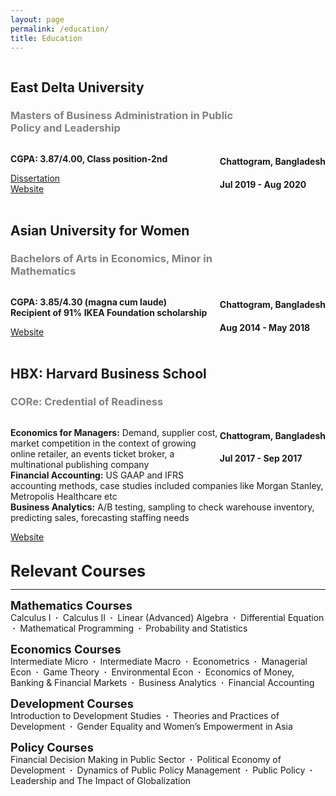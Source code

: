 ```yaml
---
layout: page
permalink: /education/
title: Education
---
```


<div style="line-height:1.2 !important">
    <div style="display:inline-block; width: 77%">
        <h2 style="font-weight:bold">East Delta University</h2>
        <h3 style="color:grey; font-weight:bold">Masters of Business Administration in Public Policy and Leadership</h3>
    </div>
    <div style="display:inline-block; vertical-align:top; float:right">
        <h4>Chattogram, Bangladesh</h4>
        <h4>Jul 2019 - Aug 2020</h4>
    </div>
</div>
<p><b>CGPA: 3.87/4.00, Class position-2nd</b></p>
<a href="/research"><div class="color-button">Dissertation</div></a>
<a href="https://www.eastdelta.edu.bd/"><div class="color-button">Website</div></a>
<br>

<div style="line-height:1.2 !important">
    <div style="display:inline-block; width: 77%">
        <h2 style="font-weight:bold">Asian University for Women</h2>
        <h3 style="color:grey; font-weight:bold">Bachelors of Arts in Economics, Minor in Mathematics</h3>
    </div>
    <div style="display:inline-block; vertical-align:top; float:right">
        <h4>Chattogram, Bangladesh</h4>
        <h4>Aug 2014 - May 2018</h4>
    </div>
</div>
<p><b>CGPA: 3.85/4.30 (magna cum laude) <br> 
Recipient of 91% IKEA Foundation scholarship</b></p>
<a href="https://asian-university.org/"><div class="color-button">Website</div></a>
<br>


<div style="line-height:1.2 !important">
    <div style="display:inline-block; width: 77%">
        <h2 style="font-weight:bold">HBX: Harvard Business School</h2>
        <h3 style="color:grey; font-weight:bold">CORe: Credential of Readiness</h3>
    </div>
    <div style="display:inline-block; vertical-align:top; float:right">
        <h4>Chattogram, Bangladesh</h4>
        <h4>Jul 2017 - Sep 2017</h4>
    </div>
</div>
<p><b>Economics for Managers:</b> Demand, supplier cost, market competition in the context of growing online retailer, an events ticket broker, a multinational publishing company <br>
<b>Financial Accounting:</b> US GAAP and IFRS accounting methods, case studies included companies like Morgan Stanley, Metropolis Healthcare etc <br>
<b>Business Analytics:</b>  A/B testing, sampling to check warehouse inventory, predicting sales, forecasting staffing needs</p>
<a href="https://online.hbs.edu/courses/core/?c1=GAW_SE_NW&source=INTL_BRND&cr2=search__-__nw__-__international__-__branded&kw=hbx_core_exm&cr5=547999763439&cr7=c&hsa_cam=1396947326&hsa_grp=57712618040&hsa_mt=e&hsa_src=g&hsa_ad=547999763439&hsa_acc={792-723-8641}&hsa_net=adwords&hsa_kw=hbx%20core&hsa_tgt=aud-951628315120:kwd-493465437512&hsa_ver=3&gclid=Cj0KCQjwwY-LBhD6ARIsACvT72PxqThAZ5BSILN0zbriuv2Ug8eKHMbTuKI7GXDrAP1cek0reHnB2icaAh_FEALw_wcB"><div class="color-button">Website</div></a>
<br>


<b style="font-size:1.8em">Relevant Courses</b>
<hr>

<b style="font-size:1.3em">Mathematics Courses</b>
<br>
Calculus I <b>&nbsp;&middot;&nbsp;</b> 
Calculus II <b>&nbsp;&middot;&nbsp;</b> 
Linear (Advanced) Algebra <b>&nbsp;&middot;&nbsp;</b> 
Differential Equation <b>&nbsp;&middot;&nbsp;</b> 
Mathematical Programming <b>&nbsp;&middot;&nbsp;</b> 
Probability and Statistics

<b style="font-size:1.3em">Economics Courses</b>
<br>
Intermediate Micro <b>&nbsp;&middot;&nbsp;</b> 
Intermediate Macro <b>&nbsp;&middot;&nbsp;</b> 
Econometrics <b>&nbsp;&middot;&nbsp;</b> 
Managerial Econ <b>&nbsp;&middot;&nbsp;</b> 
Game Theory <b>&nbsp;&middot;&nbsp;</b> 
Environmental Econ <b>&nbsp;&middot;&nbsp;</b> 
Economics of Money, Banking & Financial Markets <b>&nbsp;&middot;&nbsp;</b> 
Business Analytics <b>&nbsp;&middot;&nbsp;</b> 
Financial Accounting

<b style="font-size:1.3em">Development Courses</b>
<br>
Introduction to Development Studies <b>&nbsp;&middot;&nbsp;</b> Theories and Practices of Development <b>&nbsp;&middot;&nbsp;</b> Gender Equality and Women’s Empowerment in Asia

<b style="font-size:1.3em">Policy Courses</b>
<br>
Financial Decision Making in Public Sector <b>&nbsp;&middot;&nbsp;</b> 
Political Economy of Development <b>&nbsp;&middot;&nbsp;</b> 
Dynamics of Public Policy Management <b>&nbsp;&middot;&nbsp;</b> 
Public Policy <b>&nbsp;&middot;&nbsp;</b> 
Leadership and The Impact of Globalization

